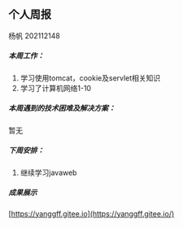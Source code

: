 ## 个人周报

杨帆 202112148

##### 本周工作：

1. 学习使用tomcat，cookie及servlet相关知识
2. 学习了计算机网络1-10

##### 本周遇到的技术困难及解决方案：

暂无

##### 下周安排：

1. 继续学习javaweb

##### 成果展示

 [https://yanggff.gitee.io](https://yanggff.gitee.io/)